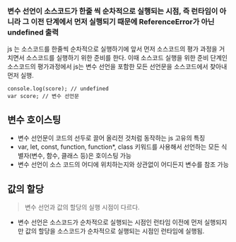 ### 변수 선언이 소스코드가 한줄 씩 순차적으로 실행되는 시점, 즉 런타임이 아니라 그 이전 단계에서 먼저 실행되기 때문에 ReferenceError가 아닌 undefined 출력
js 는 소스코드를 한줄씩 순차적으로 실행하기에 앞서 먼저 소스코드의 평가 과정을 거치면서 소스코드를 실행하기 위한 준비를 한다. 이때 소스코드 실행을 위한 준비 단계인 소스코드의 평가과정에서 js는 변수 선언을 포함한 모든 선언문을 소스코드에서 찾아내 먼저 실행.

```
console.log(score); // undefined
var score; // 변수 선언문
```

## 변수 호이스팅
- 변수 선언문이 코드의 선두로 끌어 올리전 것처럼 동작하는 js 고유의 특징
- var, let, const, function, function*, class 키워드를 사용해서 선언하는 모든 식별자(변수, 함수, 클래스 등)은 호이스팅 가능
- 변수 선언이 소스 코드의 어디에 위치하는지와 상관없이 어디든지 변수를 참조 가능

## 값의 할당
> 변수 선언과 값의 할당의 실행 시점이 다르다.
- 변수 선언은 소스코드가 순차적으로 실행되는 시점인 런타임 이전에 먼저 실행되지만 값의 할당을 소스코드가 순차적으로 실행되는 시점인 런타임에 실행됨.